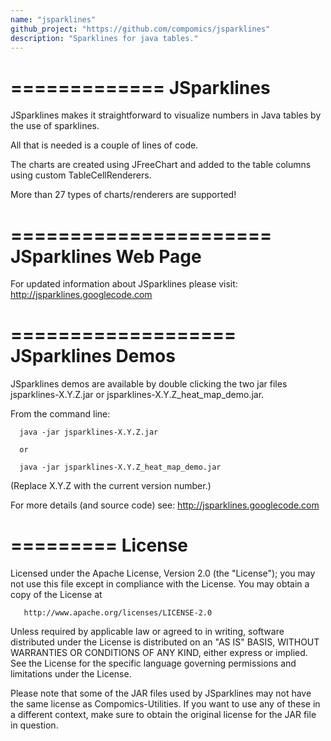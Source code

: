 ```yaml
---
name: "jsparklines"
github_project: "https://github.com/compomics/jsparklines"
description: "Sparklines for java tables."
---
```



   
   =============
    JSparklines
   =============

   JSparklines makes it straightforward to visualize numbers in Java tables by the use of sparklines. 

   All that is needed is a couple of lines of code. 

   The charts are created using JFreeChart and added to the table columns using custom TableCellRenderers. 

   More than 27 types of charts/renderers are supported! 

  
   ======================
    JSparklines Web Page
   ======================

   For updated information about JSparklines please visit: http://jsparklines.googlecode.com


   ===================
    JSparklines Demos
   ===================

   JSparklines demos are available by double clicking the two jar files 
   jsparklines-X.Y.Z.jar or jsparklines-X.Y.Z_heat_map_demo.jar.

   From the command line: 

      java -jar jsparklines-X.Y.Z.jar

      or

      java -jar jsparklines-X.Y.Z_heat_map_demo.jar


   (Replace X.Y.Z with the current version number.)


   For more details (and source code) see: http://jsparklines.googlecode.com


   =========
    License
   =========
   
   Licensed under the Apache License, Version 2.0 (the "License");
   you may not use this file except in compliance with the License.
   You may obtain a copy of the License at

       http://www.apache.org/licenses/LICENSE-2.0


   Unless required by applicable law or agreed to in writing, software
   distributed under the License is distributed on an "AS IS" BASIS,
   WITHOUT WARRANTIES OR CONDITIONS OF ANY KIND, either express or implied. 
   See the License for the specific language governing permissions and
   limitations under the License.


   Please note that some of the JAR files used by JSparklines may not have 
   the same license as Compomics-Utilities. If you want to use any of these 
   in a different context, make sure to obtain the original license for the 
   JAR file in question.
